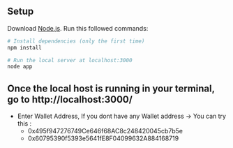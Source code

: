 ## Setup
Download [Node.js](https://nodejs.org/en/download/).
Run this followed commands:

``` bash
# Install dependencies (only the first time)
npm install

# Run the local server at localhost:3000
node app
```

## Once the local host is running in your terminal, go to http://localhost:3000/
- Enter Wallet Address, If you dont have any Wallet address -> You can try this : 
  - 0x495f947276749Ce646f68AC8c248420045cb7b5e
  - 0x60795390f5393e5641fE8F04099632A884168719
